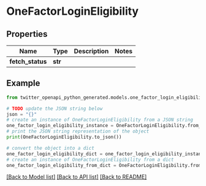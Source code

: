 # OneFactorLoginEligibility


## Properties

Name | Type | Description | Notes
------------ | ------------- | ------------- | -------------
**fetch_status** | **str** |  | 

## Example

```python
from twitter_openapi_python_generated.models.one_factor_login_eligibility import OneFactorLoginEligibility

# TODO update the JSON string below
json = "{}"
# create an instance of OneFactorLoginEligibility from a JSON string
one_factor_login_eligibility_instance = OneFactorLoginEligibility.from_json(json)
# print the JSON string representation of the object
print(OneFactorLoginEligibility.to_json())

# convert the object into a dict
one_factor_login_eligibility_dict = one_factor_login_eligibility_instance.to_dict()
# create an instance of OneFactorLoginEligibility from a dict
one_factor_login_eligibility_from_dict = OneFactorLoginEligibility.from_dict(one_factor_login_eligibility_dict)
```
[[Back to Model list]](../README.md#documentation-for-models) [[Back to API list]](../README.md#documentation-for-api-endpoints) [[Back to README]](../README.md)


